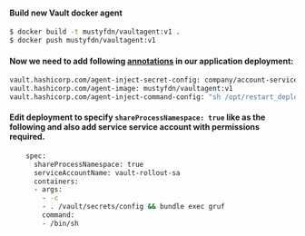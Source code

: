 #### Build new Vault docker agent

```bash
$ docker build -t mustyfdn/vaultagent:v1 .
$ docker push mustyfdn/vaultagent:v1
```


#### Now we need to add following [annotations](https://developer.hashicorp.com/vault/docs/platform/k8s/injector/annotations) in our application deployment:

```bash
vault.hashicorp.com/agent-inject-secret-config: company/account-service
vault.hashicorp.com/agent-image: mustyfdn/vaultagent:v1
vault.hashicorp.com/agent-inject-command-config: "sh /opt/restart_deployment.sh"
```

#### Edit deployment to specify `shareProcessNamespace: true` like as the following and also add service service account with permissions required.

```bash
    spec:
      shareProcessNamespace: true
      serviceAccountName: vault-rollout-sa
      containers:
      - args:
        - -c
        - . /vault/secrets/config && bundle exec gruf
        command:
        - /bin/sh
```

